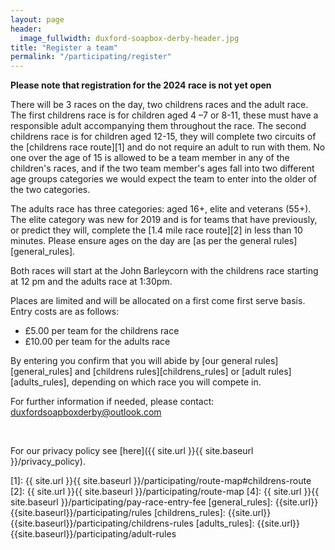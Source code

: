 ```yaml
---
layout: page
header:
  image_fullwidth: duxford-soapbox-derby-header.jpg
title: "Register a team"
permalink: "/participating/register"
---
```

**Please note that registration for the 2024 race is not yet open**

There will be 3 races on the day, two childrens races and the adult race. The first childrens race is for children aged 4 –7 or 8-11, these must have a responsible adult accompanying them throughout the race. The second childrens race is for children aged 12-15, they will complete two circuits of the [childrens race route][1] and do not require an adult to run with them. No one over the age of 15 is allowed to be a team member in any of the children's races, and if the two team member's ages fall into two different age groups categories we would expect the team to enter into the older of the two categories. 

The adults race has three categories: aged 16+, elite and veterans (55+). The elite category was new for 2019 and is for teams that have previously, or predict they will, complete the [1.4 mile race route][2] in less than 10 minutes. Please ensure ages on the day are [as per the general rules][general_rules].

Both races will start at the John Barleycorn with the childrens race starting at 12 pm and the adults race at 1:30pm.

Places are limited and will be allocated on a first come first serve basis. Entry costs are as follows: 

 * £5.00 per team for the childrens race
 * £10.00 per team for the adults race 

By entering you confirm that you will abide by [our general rules][general_rules] and [childrens rules][childrens_rules] or [adult rules][adults_rules], depending on which race you will compete in.

<!--
You can pay your entry fee by using our [CRUK fundraising page][4]. Just be sure to include your team name and that the donation is for race entry in the message you provide. Alternatively payment by cheque is possible. Please contact us for more information. Payment should be recieved no later than {{ site.data.sbd_details.entry_deadline }}.

<iframe src="https://docs.google.com/forms/d/e/1FAIpQLSevMl8MSU5U8I1BYQXQ4abUzYE710Ps-IB_IFHsjujeXgakiQ/viewform?embedded=true" width="640" height="1323" frameborder="0" marginheight="0" marginwidth="0">Loading…</iframe>

<br />
-->
For further information if needed, please contact: [duxfordsoapboxderby@outlook.com](mailto:duxfordsoapboxderby@outlook.com)

<br />

For our privacy policy see [here]({{ site.url }}{{ site.baseurl }}/privacy_policy). 

[1]: {{ site.url }}{{ site.baseurl }}/participating/route-map#childrens-route
[2]: {{ site.url }}{{ site.baseurl }}/participating/route-map 
[4]: {{ site.url }}{{ site.baseurl }}/participating/pay-race-entry-fee 
[general_rules]: {{site.url}}{{site.baseurl}}/participating/rules
[childrens_rules]: {{site.url}}{{site.baseurl}}/participating/childrens-rules
[adults_rules]: {{site.url}}{{site.baseurl}}/participating/adult-rules
